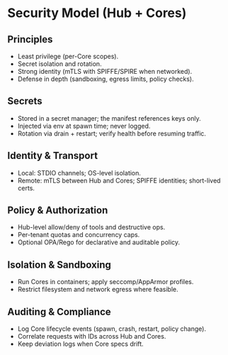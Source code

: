 # Security Model (Hub + Cores)

## Principles
- Least privilege (per-Core scopes).
- Secret isolation and rotation.
- Strong identity (mTLS with SPIFFE/SPIRE when networked).
- Defense in depth (sandboxing, egress limits, policy checks).

## Secrets
- Stored in a secret manager; the manifest references keys only.
- Injected via env at spawn time; never logged.
- Rotation via drain + restart; verify health before resuming traffic.

## Identity & Transport
- Local: STDIO channels; OS-level isolation.
- Remote: mTLS between Hub and Cores; SPIFFE identities; short-lived certs.

## Policy & Authorization
- Hub-level allow/deny of tools and destructive ops.
- Per-tenant quotas and concurrency caps.
- Optional OPA/Rego for declarative and auditable policy.

## Isolation & Sandboxing
- Run Cores in containers; apply seccomp/AppArmor profiles.
- Restrict filesystem and network egress where feasible.

## Auditing & Compliance
- Log Core lifecycle events (spawn, crash, restart, policy change).
- Correlate requests with IDs across Hub and Cores.
- Keep deviation logs when Core specs drift.

